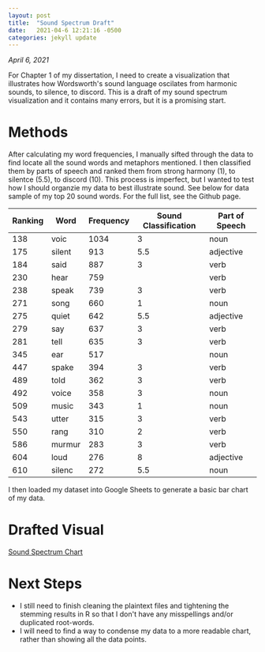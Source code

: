 ```yaml
---
layout: post
title:  "Sound Spectrum Draft"
date:   2021-04-6 12:21:16 -0500
categories: jekyll update
---
```

*April 6, 2021*


For Chapter 1 of my dissertation, I need to create a visualization that illustrates how Wordsworth's sound language oscilates from harmonic sounds, to silence, to discord. This is a draft of my sound spectrum visualization and it contains many errors, but it is a promising start. 


# Methods
After calculating my word frequencies, I manually sifted through the data to find locate all the sound words and metaphors mentioned. I then classified them by parts of speech and ranked them from strong harmony (1), to silentce (5.5), to discord (10). This process is imperfect, but I wanted to test how I should organzie my data to best illustrate sound. See below for data sample of my top 20 sound words. For the full list, see the Github page.

| Ranking | Word   | Frequency  | Sound Classification | Part of Speech |
|---------|--------|------------|----------------------|----------------|
| 138     | voic   | 1034       | 3                    | noun           |
| 175     | silent | 913        | 5.5                  | adjective      |
| 184     | said   | 887        | 3                    | verb           |
| 230     | hear   | 759        |                      | verb           |
| 238     | speak  | 739        | 3                    | verb           |
| 271     | song   | 660        | 1                    | noun           |
| 275     | quiet  | 642        | 5.5                  | adjective      |
| 279     | say    | 637        | 3                    | verb           |
| 281     | tell   | 635        | 3                    | verb           |
| 345     | ear    | 517        |                      | noun           |
| 447     | spake  | 394        | 3                    | verb           |
| 489     | told   | 362        | 3                    | verb           |
| 492     | voice  | 358        | 3                    | noun           |
| 509     | music  | 343        | 1                    | noun           |
| 543     | utter  | 315        | 3                    | verb           |
| 550     | rang   | 310        | 2                    | verb           |
| 586     | murmur | 283        | 3                    | verb           |
| 604     | loud   | 276        | 8                    | adjective      |
| 610     | silenc | 272        | 5.5                  | noun           |

I then loaded my dataset into Google Sheets to generate a basic bar chart of my data. 

# Drafted Visual

[Sound Spectrum Chart](https://docs.google.com/spreadsheets/d/e/2PACX-1vTLTiigPVJgoRgYyW7f9GotGkHRe6-q5LACl_MXSu-s536Y4jccPE3WWhYnYLEE-bfdkkJDOJt4pnyV/pubchart?oid=2023847379&format=interactive)

# Next Steps

- I still need to finish cleaning the plaintext files and tightening the stemming results in R so that I don't have any misspellings and/or duplicated root-words.
- I will need to find a way to condense my data to a more readable chart, rather than showing all the data points. 

